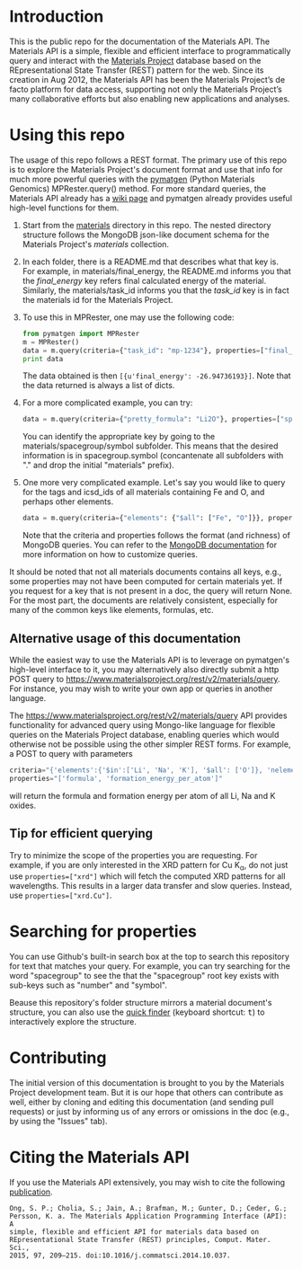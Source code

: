 # Introduction

This is the public repo for the documentation of the Materials API. The 
Materials API is a simple, flexible and efficient interface to programmatically
query and interact with the [Materials Project](https://www.materialsproject.org)
database based on the REpresentational State Transfer (REST) pattern for the
web. Since its creation in Aug 2012, the Materials API has been the Materials
Project’s de facto platform for data access, supporting not only the Materials
Project’s many collaborative efforts but also enabling new applications and
analyses.

# Using this repo

The usage of this repo follows a REST format. The primary use of this repo is to 
explore the Materials Project's document format and use that info for much more 
powerful queries with the [pymatgen](http://www.pymatgen.org) (Python Materials 
Genomics) MPRester.query() method. For more standard queries, the Materials API 
already has a [wiki page](https://materialsproject.org/wiki/index.php/The_Materials_API)
and pymatgen already provides useful high-level functions for them.

1. Start from the [materials](https://github.com/materialsproject/mapidoc/tree/master/materials)
   directory in this repo. The nested directory structure follows the
   MongoDB json-like document schema for the Materials Project's *materials*
   collection.
2. In each folder, there is a README.md that describes what that key is. For
   example, in materials/final_energy, the README.md informs you that the 
   *final_energy* key refers final calculated energy of the material.
   Similarly, the materials/task_id informs you that the *task_id* key is in 
   fact the materials id for the Materials Project.
3. To use this in MPRester, one may use the following code:

    ```python
    from pymatgen import MPRester
    m = MPRester()
    data = m.query(criteria={"task_id": "mp-1234"}, properties=["final_energy"])
    print data
    ```

   The data obtained is then `[{u'final_energy': -26.94736193}]`. Note that the
   data returned is always a list of dicts.
4. For a more complicated example, you can try:

    ```python
    data = m.query(criteria={"pretty_formula": "Li2O"}, properties=["spacegroup.symbol"])
    ```

   You can identify the appropriate key by going to the 
   materials/spacegroup/symbol subfolder. This means that the desired
   information is in spacegroup.symbol (concantenate all subfolders with "."
   and drop the initial "materials" prefix).
5. One more very complicated example. Let's say you would like to query for the
   tags and icsd_ids of all materials containing Fe and O, and perhaps other
   elements.

    ```python
    data = m.query(criteria={"elements": {"$all": ["Fe", "O"]}}, properties=["exp.tags", "icsd_id"])
    ```
   
   Note that the criteria and properties follows the format (and richness) of
   MongoDB queries. You can refer to the
   [MongoDB documentation](http://docs.mongodb.org/manual/) for more
   information on how to customize queries.

It should be noted that not all materials documents contains all keys, e.g.,
some properties may not have been computed for certain materials yet. If you
request for a key that is not present in a doc, the query will return None. For
the most part, the documents are relatively consistent, especially for many of
the common keys like elements, formulas, etc.

## Alternative usage of this documentation

While the easiest way to use the Materials API is to leverage on pymatgen's
high-level interface to it, you may alternatively also directly submit a http
POST query to https://www.materialsproject.org/rest/v2/materials/query. For
instance, you may wish to write your own app or queries in another language.

The https://www.materialsproject.org/rest/v2/materials/query API provides
functionality for advanced query using Mongo-like language for flexible queries
on the Materials Project database, enabling queries which would otherwise not
be possible using the other simpler REST forms. For example, a POST to query
with parameters

```javascript
criteria="{'elements':{'$in':['Li', 'Na', 'K'], '$all': ['O']}, 'nelements':2}"
properties="['formula', 'formation_energy_per_atom']"
```

will return the formula and formation energy per atom of all Li, Na and K
oxides.

## Tip for efficient querying

Try to minimize the scope of the properties you are requesting. For example,
if you are only interested in the XRD pattern for Cu K<sub>&#945;</sub>,
do not just use `properties=["xrd"]` which will fetch the computed XRD
patterns for all wavelengths. This results in a larger data transfer and slow
queries. Instead, use `properties=["xrd.Cu"]`.

# Searching for properties

You can use Github's built-in search box at the top to search this repository
for text that matches your query. For example, you can try searching for the
word "spacegroup" to see the that the "spacegroup" root key exists with
sub-keys such as "number" and "symbol". 

Beause this repository's folder structure mirrors a material document's
structure, you can also use the
[quick finder](https://github.com/materialsproject/mapidoc/find/master)
(keyboard shortcut: <kbd>t</kbd>) to interactively explore the structure.

# Contributing

The initial version of this documentation is brought to you by the Materials
Project development team. But it is our hope that others can contribute as well,
either by cloning and editing this documentation (and sending pull requests)
or just by informing us of any errors or omissions in the doc (e.g., by using
the "Issues" tab).

# Citing the Materials API

If you use the Materials API extensively, you may wish to cite the following 
[publication](http://dx.doi.org/10.1016/j.commatsci.2014.10.037).

    Ong, S. P.; Cholia, S.; Jain, A.; Brafman, M.; Gunter, D.; Ceder, G.; 
    Persson, K. a. The Materials Application Programming Interface (API): A 
    simple, flexible and efficient API for materials data based on
    REpresentational State Transfer (REST) principles, Comput. Mater. Sci.,
    2015, 97, 209–215. doi:10.1016/j.commatsci.2014.10.037.
